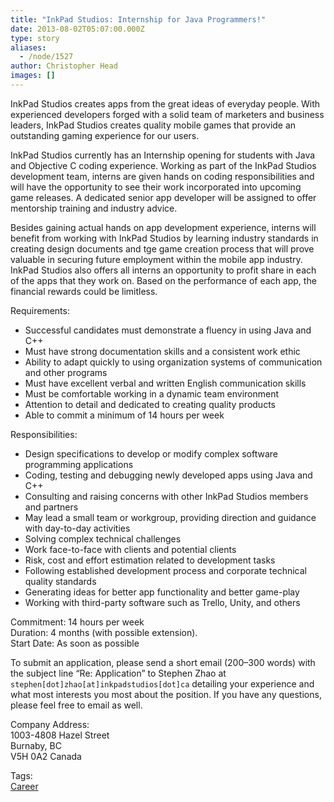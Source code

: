```yaml
---
title: "InkPad Studios: Internship for Java Programmers!"
date: 2013-08-02T05:07:00.000Z
type: story
aliases:
  - /node/1527
author: Christopher Head
images: []
---
```


<div class="field field-name-body field-type-text-with-summary field-label-hidden"><div class="field-items"><div class="field-item even"><p>InkPad Studios creates apps from the great ideas of everyday people. With experienced developers forged with a solid team of marketers and business leaders, InkPad Studios creates quality mobile games that provide an outstanding gaming experience for our users.</p>
<p>InkPad Studios currently has an Internship opening for students with Java and Objective C coding experience. Working as part of the InkPad Studios development team, interns are given hands on coding responsibilities and will have the opportunity to see their work incorporated into upcoming game releases. A dedicated senior app developer will be assigned to offer mentorship training and industry advice.</p>
<p>Besides gaining actual hands on app development experience, interns will benefit from working with InkPad Studios by learning industry standards in creating design documents and tge game creation process that will prove valuable in securing future employment within the mobile app industry. InkPad Studios also offers all interns an opportunity to profit share in each of the apps that they work on. Based on the performance of each app, the financial rewards could be limitless.</p>
<p>Requirements:</p>
<ul>
<li>Successful candidates must demonstrate a fluency in using Java and C++</li>
<li>Must have strong documentation skills and a consistent work ethic</li>
<li>Ability to adapt quickly to using organization systems of communication and other programs</li>
<li>Must have excellent verbal and written English communication skills</li>
<li>Must be comfortable working in a dynamic team environment</li>
<li>Attention to detail and dedicated to creating quality products</li>
<li>Able to commit a minimum of 14 hours per week</li>
</ul>
<p>Responsibilities:</p>
<ul>
<li>Design specifications to develop or modify complex software programming applications</li>
<li>Coding, testing and debugging newly developed apps using Java and C++</li>
<li>Consulting and raising concerns with other InkPad Studios members and partners</li>
<li>May lead a small team or workgroup, providing direction and guidance with day-to-day activities</li>
<li>Solving complex technical challenges</li>
<li>Work face-to-face with clients and potential clients</li>
<li>Risk, cost and effort estimation related to development tasks</li>
<li>Following established development process and corporate technical quality standards</li>
<li>Generating ideas for better app functionality and better game-play</li>
<li>Working with third-party software such as Trello, Unity, and others</li>
</ul>
<p>Commitment: 14 hours per week<br>
Duration: 4 months (with possible extension).<br>
Start Date: As soon as possible</p>
<p>To submit an application, please send a short email (200&#x2013;300 words) with the subject line &#x201C;Re: Application&#x201D; to Stephen Zhao at <code>stephen[dot]zhao[at]inkpadstudios[dot]ca</code> detailing your experience and what most interests you most about the position. If you have any questions, please feel free to email as well.</p>
<p>Company Address:<br>
1003-4808 Hazel Street<br>
Burnaby, BC<br>
V5H 0A2 Canada</p>
</div></div></div>    <footer>
    <div class="field field-name-field-tags field-type-taxonomy-term-reference field-label-above"><div class="field-label">Tags:&#xA0;</div><div class="field-items"><div class="field-item even"><a href="/career">Career</a></div></div></div>      </footer>